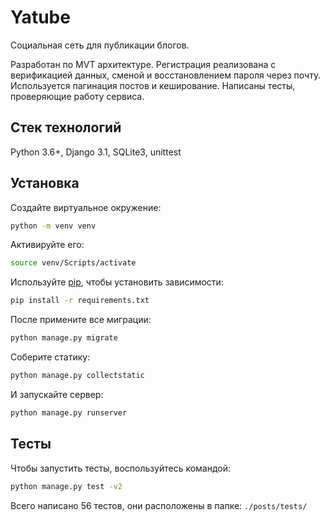 # Yatube
Социальная сеть для публикации блогов.

Разработан по MVT архитектуре. Регистрация реализована с верификацией данных, сменой и восстановлением пароля через почту. Используется пагинация постов и кеширование. Написаны тесты, проверяющие работу сервиса.

## Стек технологий
Python 3.6+, Django 3.1, SQLite3, unittest

## Установка
Создайте виртуальное окружение:
```bash
python -m venv venv
```
Активируйте его:
```bash
source venv/Scripts/activate
```
Используйте [pip](https://pip.pypa.io/en/stable/), чтобы установить зависимости:
```bash
pip install -r requirements.txt
```
После примените все миграции:
```bash
python manage.py migrate
```
Соберите статику:
```bash
python manage.py collectstatic
```
И запускайте сервер:
```bash
python manage.py runserver
```

## Тесты
Чтобы запустить тесты, воспользуйтесь командой:
```bash
python manage.py test -v2
```
Всего написано 56 тестов, они расположены в папке: ```./posts/tests/```
